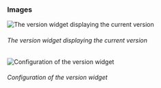 ### Images

![The version widget displaying the current version](https://raw.githubusercontent.com/ivan-saorin/adf-widget-wysiwyg/master/registry/adf-widget-version-01.png "The version widget displaying the current version")
###### The version widget displaying the current version

![Configuration of the version widget](https://raw.githubusercontent.com/ivan-saorin/adf-widget-wysiwyg/master/registry/adf-widget-version-02.png "Configuration of the version widget")
###### Configuration of the version widget
